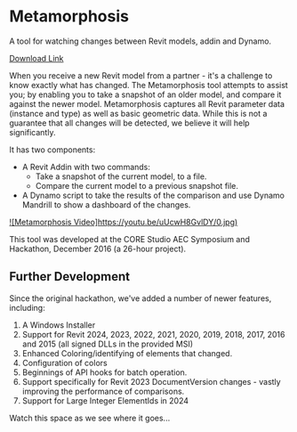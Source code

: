 # Metamorphosis
A tool for watching changes between Revit models, addin and Dynamo.

[Download Link](https://github.com/mattmas/Metamorphosis/blob/master/addin/MetamorphosisInstaller.zip)

When you receive a new Revit model from a partner - it's a challenge to know exactly what has changed.
The Metamorphosis tool attempts to assist you; by enabling you to take a snapshot of an older model, and compare it against the newer model.
Metamorphosis captures all Revit parameter data (instance and type) as well as basic geometric data. While this is not a guarantee that all changes will be detected, we believe it will help significantly.

It has two components:
  - A Revit Addin with two commands:
     - Take a snapshot of the current model, to a file.
     - Compare the current model to a previous snapshot file.
  - A Dynamo script to take the results of the comparison and use Dynamo Mandrill to show a dashboard of the changes.


[![Metamorphosis Video]https://youtu.be/uUcwH8GvlDY/0.jpg)](https://youtu.be/uUcwH8GvlDY)

This tool was developed at the CORE Studio AEC Symposium and Hackathon, December 2016 (a 26-hour project).

## Further Development
Since the original hackathon, we've added a number of newer features, including:
1. A Windows Installer
2. Support for Revit 2024, 2023, 2022, 2021, 2020, 2019, 2018, 2017, 2016 and 2015  (all signed DLLs in the provided MSI)
3. Enhanced Coloring/identifying of elements that changed.
4. Configuration of colors
5. Beginnings of API hooks for batch operation.
6. Support specifically for Revit 2023 DocumentVersion changes - vastly improving the performance of comparisons.
7. Support for Large Integer ElementIds in 2024

Watch this space as we see where it goes...
